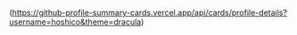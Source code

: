 (https://github-profile-summary-cards.vercel.app/api/cards/profile-details?username=hoshico&theme=dracula)
